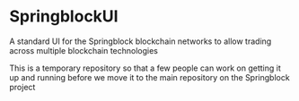 # SpringblockUI
A standard UI for the Springblock blockchain networks to allow trading across multiple blockchain technologies

This is a temporary repository so that a few people can work on getting it up and running before we move it to the main repository on the Springblock project
